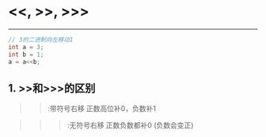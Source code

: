 # <<, >>, >>>
---
```java
// 3的二进制向左移动1
int a = 3;
int b = 1;
a = a<<b;
```
## 1. >>和>>>的区别
>>:带符号右移
正数高位补0，负数补1

>>>:无符号右移
正数负数都补0 (负数会变正)

